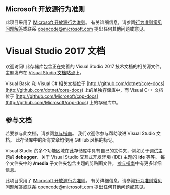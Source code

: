 ## <a name="microsoft-open-source-code-of-conduct"></a>Microsoft 开放源行为准则

此项目采用了 [Microsoft 开放源行为准则](https://opensource.microsoft.com/codeofconduct/)。
有关详细信息，请参阅[行为准则常见问题解答](https://opensource.microsoft.com/codeofconduct/faq/)或联系 [opencode@microsoft.com](mailto:opencode@microsoft.com) 提出任何其他问题或意见。

# <a name="visual-studio-2017-documentation"></a>Visual Studio 2017 文档

欢迎访问! 此存储库包含正在完善的 Visual Studio 2017 技术文档的相关源文件。 主题发布在 [Visual Studio 文档站点](https://docs.microsoft.com/visualstudio)上。

Visual Basic 和 Visual C# 相关文档位于 [http://github.com/dotnet/core-docs](http://github.com/dotnet/core-docs) 上的单独存储库中，而 Visual C++ 文档位于 [http://github.com/Microsoft/cpp-docs](http://github.com/Microsoft/cpp-docs) 上的存储库中。

## <a name="contributing-to-the-documentation"></a>参与文档

若要参与此文档，请参阅[参与指南](CONTRIBUTING.md)。
我们欢迎你参与帮助改进 Visual Studio 文档。 此存储库中的所有文章均使用 GitHub 风格的标记。

Visual Studio 的多个功能区域在此存储库中具有自己的文件夹，例如关于调试主题的 **debugger**、关于 Visual Studio 交互式开发环境 (IDE) 主题的 **ide** 等等。 每个文件夹中的 **/media** 子文件夹包含主题的剪贴画文件。 [参与指南](CONTRIBUTING.md)中有更多详细信息。

此项目采用了 [Microsoft 开放源行为准则](https://opensource.microsoft.com/codeofconduct/)。 有关详细信息，请参阅[行为准则常见问题解答](https://opensource.microsoft.com/codeofconduct/faq/)或联系 [opencode@microsoft.com](mailto:opencode@microsoft.com) 提出任何其他问题或意见。
